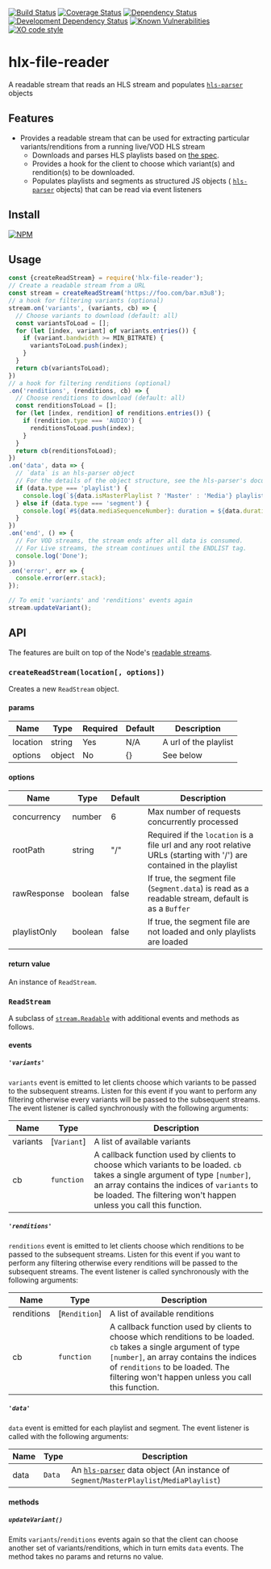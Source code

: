 [![Build Status](https://travis-ci.org/hlxjs/hlx-file-reader.svg?branch=master)](https://travis-ci.org/hlxjs/hlx-file-reader)
[![Coverage Status](https://coveralls.io/repos/github/hlxjs/hlx-file-reader/badge.svg?branch=master)](https://coveralls.io/github/hlxjs/hlx-file-reader?branch=master)
[![Dependency Status](https://david-dm.org/hlxjs/hlx-file-reader.svg)](https://david-dm.org/hlxjs/hlx-file-reader)
[![Development Dependency Status](https://david-dm.org/hlxjs/hlx-file-reader/dev-status.svg)](https://david-dm.org/hlxjs/hlx-file-reader#info=devDependencies)
[![Known Vulnerabilities](https://snyk.io/test/github/hlxjs/hlx-file-reader/badge.svg)](https://snyk.io/test/github/hlxjs/hlx-file-reader)
[![XO code style](https://img.shields.io/badge/code_style-XO-5ed9c7.svg)](https://github.com/sindresorhus/xo)

# hlx-file-reader

A readable stream that reads an HLS stream and populates [`hls-parser`](https://github.com/kuu/hls-parser) objects

## Features
* Provides a readable stream that can be used for extracting particular variants/renditions from a running live/VOD HLS stream
  * Downloads and parses HLS playlists based on [the spec](https://tools.ietf.org/html/draft-pantos-http-live-streaming-21).
  * Provides a hook for the client to choose which variant(s) and rendition(s) to be downloaded.
  * Populates playlists and segments as structured JS objects ( [`hls-parser`](https://github.com/kuu/hls-parser) objects) that can be read via event listeners

## Install
[![NPM](https://nodei.co/npm/hlx-file-reader.png?mini=true)](https://nodei.co/npm/hlx-file-reader/)

## Usage
```js
const {createReadStream} = require('hlx-file-reader');
// Create a readable stream from a URL
const stream = createReadStream('https://foo.com/bar.m3u8');
// a hook for filtering variants (optional)
stream.on('variants', (variants, cb) => {
  // Choose variants to download (default: all)
  const variantsToLoad = [];
  for (let [index, variant] of variants.entries()) {
    if (variant.bandwidth >= MIN_BITRATE) {
      variantsToLoad.push(index);
    }
  }
  return cb(variantsToLoad);
})
// a hook for filtering renditions (optional)
.on('renditions', (renditions, cb) => {
  // Choose renditions to download (default: all)
  const renditionsToLoad = [];
  for (let [index, rendition] of renditions.entries()) {
    if (rendition.type === 'AUDIO') {
      renditionsToLoad.push(index);
    }
  }
  return cb(renditionsToLoad);
})
.on('data', data => {
  // `data` is an hls-parser object
  // For the details of the object structure, see the hls-parser's document
  if (data.type === 'playlist') {
    console.log(`${data.isMasterPlaylist ? 'Master' : 'Media'} playlist`);
  } else if (data.type === 'segment') {
    console.log(`#${data.mediaSequenceNumber}: duration = ${data.duration}, byte length = ${data.data.length}`);
  }
})
.on('end', () => {
  // For VOD streams, the stream ends after all data is consumed.
  // For Live streams, the stream continues until the ENDLIST tag.
  console.log('Done');
})
.on('error', err => {
  console.error(err.stack);
});

// To emit 'variants' and 'renditions' events again
stream.updateVariant();
```

## API
The features are built on top of the Node's [readable streams](https://nodejs.org/api/stream.html#stream_readable_streams).

### `createReadStream(location[, options])`
Creates a new `ReadStream` object.

#### params
| Name    | Type   | Required | Default | Description   |
| ------- | ------ | -------- | ------- | ------------- |
| location     | string | Yes      | N/A     | A url of the playlist  |
| options | object | No       | {}      | See below     |

#### options
| Name        | Type   | Default | Description                       |
| ----------- | ------ | ------- | --------------------------------- |
| concurrency | number | 6       | Max number of requests concurrently processed |
| rootPath | string | "/" | Required if the `location` is a file url and any root relative URLs (starting with '/') are contained in the playlist |
| rawResponse | boolean | false   | If true, the segment file (`Segment.data`) is read as a readable stream, default is as a `Buffer` |
| playlistOnly | boolean | false   | If true, the segment file are not loaded and only playlists are loaded |

#### return value
An instance of `ReadStream`.

### `ReadStream`
A subclass of [`stream.Readable`](https://nodejs.org/api/stream.html#stream_readable_streams) with additional events and methods as follows.

#### events

##### `'variants'`
`variants` event is emitted to let clients choose which variants to be passed to the subsequent streams. Listen for this event if you want to perform any filtering otherwise every variants will be passed to the subsequent streams. The event listener is called synchronously with the following arguments:

| Name     | Type       | Description                                       |
| -------- | ---------- | ------------------------------------------------- |
| variants | [`Variant`]    | A list of available variants                |
| cb       | `function` | A callback function used by clients to choose which variants to be loaded. `cb` takes a single argument of type `[number]`, an array contains the indices of `variants` to be loaded. The filtering won't happen unless you call this function.  |

##### `'renditions'`
`renditions` event is emitted to let clients choose which renditions to be passed to the subsequent streams. Listen for this event if you want to perform any filtering otherwise every renditions will be passed to the subsequent streams. The event listener is called synchronously with the following arguments:

| Name       | Type       | Description                                       |
| ---------- | ---------- | ------------------------------------------------- |
| renditions | [`Rendition`]    | A list of available renditions              |
| cb         | `function` | A callback function used by clients to choose which renditions to be loaded. `cb` takes a single argument of type `[number]`, an array contains the indices of `renditions` to be loaded. The filtering won't happen unless you call this function. |

##### `'data'`
`data` event is emitted for each playlist and segment. The event listener is called with the following arguments:

| Name    | Type      | Description              |
| ------- | --------- | ------------------------ |
| data | `Data` | An [`hls-parser`](https://github.com/kuu/hls-parser) data object (An instance of `Segment`/`MasterPlaylist`/`MediaPlaylist`) |

#### methods

##### `updateVariant()`
Emits `variants`/`renditions` events again so that the client can choose another set of variants/renditions, which in turn emits `data` events. The method takes no params and returns no value.
